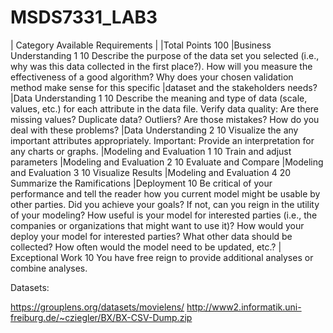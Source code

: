# MSDS7331_LAB3

| Category 	Available 	Requirements |
|Total Points 	100
|Business Understanding 1	10	Describe the purpose of the data set you selected (i.e., why was this data collected in the first place?). How will you measure the effectiveness of a good algorithm? Why does your chosen validation method make sense for this specific
|dataset and the stakeholders needs?
|Data Understanding 1	10	Describe the meaning and type of data (scale, values, etc.) for each attribute in the data file. Verify data quality: Are there missing values? Duplicate data? Outliers? Are those mistakes? How do you deal with these problems?
|Data Understanding 2	10	Visualize the any important attributes appropriately. Important: Provide an interpretation for any charts or graphs.
|Modeling and Evaluation 1	10	Train and adjust parameters
|Modeling and Evaluation 2	10	Evaluate and Compare
|Modeling and Evaluation 3	10	Visualize Results
|Modeling and Evaluation 4	20	Summarize the Ramifications
|Deployment 	10	Be critical of your performance and tell the reader how you current model might be usable by other parties. Did you achieve your goals? If not, can you reign in the utility of your modeling? How useful is your model for interested parties (i.e., the companies or organizations that might want to use it)? How would your deploy your model for interested parties? What other data should be collected? How often would the model need to be updated, etc.?
| Exceptional Work	10	You have free reign to provide additional analyses or combine analyses.


Datasets:

https://grouplens.org/datasets/movielens/
http://www2.informatik.uni-freiburg.de/~cziegler/BX/BX-CSV-Dump.zip
